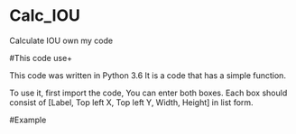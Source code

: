 # Calc_IOU
Calculate IOU own my code


#This code use+

This code was written in Python 3.6
It is a code that has a simple function.

To use it, first import the code,
You can enter both boxes.
Each box should consist of [Label, Top left X, Top left Y, Width, Height] in list form.

#Example
